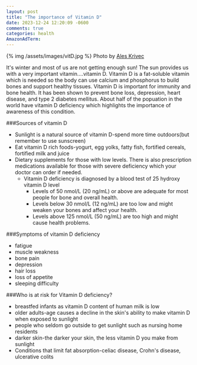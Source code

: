 ```yaml
---
layout: post
title: "The importance of Vitamin D"
date: 2023-12-24 12:20:09 -0600
comments: true
categories: health
AmazonAdTerm:
---
```

{% img /assets/images/vitD.jpg %}
Photo by <a href="https://unsplash.com/@aleskrivec?utm_content=creditCopyText&utm_medium=referral&utm_source=unsplash">Ales Krivec</a>

It's winter and most of us are not getting enough sun! The sun provides us with a very important vitamin....vitamin D. Vitamin D is a fat-soluble vitamin which is needed so the body can use calcium and phosphorus to build bones and support healthy tissues. Vitamin D is important for immunity and bone health. It has been shown to prevent bone loss, depression, heart disease, and type 2 diabetes mellitus. About half of the popuation in the world have vitamin D deficiency which highlights the importance of awareness of this condition.

###Sources of vitamin D
- Sunlight is a natural source of vitamin D-spend more time outdoors(but remember to use sunscreen)
- Eat vitamin D rich foods-yogurt, egg yolks, fatty fish, fortified cereals, fortified milk and juice
- Dietary supplements for those with low levels. There is also prescription medications available for those with severe deficiency which your doctor can order if needed.
  - Vitamin D deficiency is diagnosed by a blood test of 25 hydroxy vitamin D level
    - Levels of 50 nmol/L (20 ng/mL) or above are adequate for most people for bone and overall health.
    - Levels below 30 nmol/L (12 ng/mL) are too low and might weaken your bones and affect your health.
    - Levels above 125 nmol/L (50 ng/mL) are too high and might cause health problems.

###Symptoms of vitamin D deficiency
- fatigue
- muscle weakness
- bone pain
- depression
- hair loss
- loss of appetite
- sleeping difficulty

###Who is at risk for Vitamin D deficiency?
- breastfed infants as vitamin D content of human milk is low
- older adults-age causes a decline in the skin's ability to make vitamin D when exposed to sunlight
- people who seldom go outside to get sunlight such as nursing home residents
- darker skin-the darker your skin, the less vitamin D you make from sunlight
- Conditions that limit fat absorption-celiac disease, Crohn's disease, ulcerative colits
